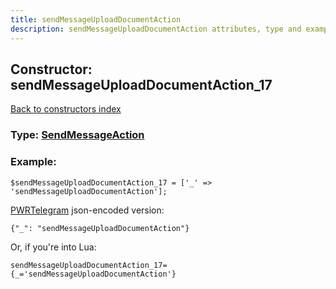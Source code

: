 ```yaml
---
title: sendMessageUploadDocumentAction
description: sendMessageUploadDocumentAction attributes, type and example
---
```

## Constructor: sendMessageUploadDocumentAction\_17  
[Back to constructors index](index.md)






### Type: [SendMessageAction](../types/SendMessageAction.md)


### Example:

```
$sendMessageUploadDocumentAction_17 = ['_' => 'sendMessageUploadDocumentAction'];
```  

[PWRTelegram](https://pwrtelegram.xyz) json-encoded version:

```
{"_": "sendMessageUploadDocumentAction"}
```


Or, if you're into Lua:  


```
sendMessageUploadDocumentAction_17={_='sendMessageUploadDocumentAction'}

```


